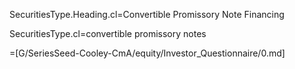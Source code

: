 SecuritiesType.Heading.cl=Convertible Promissory Note Financing

SecuritiesType.cl=convertible promissory notes

=[G/SeriesSeed-Cooley-CmA/equity/Investor_Questionnaire/0.md]